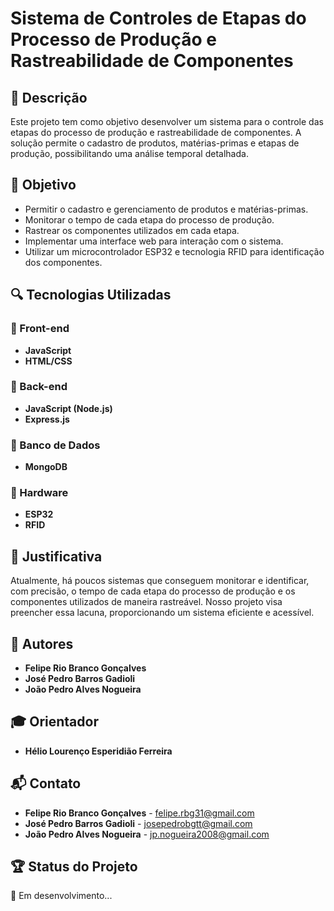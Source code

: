 # Sistema de Controles de Etapas do Processo de Produção e Rastreabilidade de Componentes

## 📌 Descrição
Este projeto tem como objetivo desenvolver um sistema para o controle das etapas do processo de produção e rastreabilidade de componentes. A solução permite o cadastro de produtos, matérias-primas e etapas de produção, possibilitando uma análise temporal detalhada.

## 🎯 Objetivo
- Permitir o cadastro e gerenciamento de produtos e matérias-primas.
- Monitorar o tempo de cada etapa do processo de produção.
- Rastrear os componentes utilizados em cada etapa.
- Implementar uma interface web para interação com o sistema.
- Utilizar um microcontrolador ESP32 e tecnologia RFID para identificação dos componentes.

## 🔍 Tecnologias Utilizadas
### 🔹 Front-end
- **JavaScript**
- **HTML/CSS**

### 🔹 Back-end
- **JavaScript (Node.js)**
- **Express.js**

### 🔹 Banco de Dados
- **MongoDB**

### 🔹 Hardware
- **ESP32**
- **RFID**

## 📖 Justificativa
Atualmente, há poucos sistemas que conseguem monitorar e identificar, com precisão, o tempo de cada etapa do processo de produção e os componentes utilizados de maneira rastreável. Nosso projeto visa preencher essa lacuna, proporcionando um sistema eficiente e acessível.

## 👥 Autores
- **Felipe Rio Branco Gonçalves**
- **José Pedro Barros Gadioli**
- **João Pedro Alves Nogueira**

## 🎓 Orientador
- **Hélio Lourenço Esperidião Ferreira**

## 📬 Contato
- **Felipe Rio Branco Gonçalves** - [felipe.rbg31@gmail.com](mailto:felipe.rbg31@gmail.com)
- **José Pedro Barros Gadioli** - [josepedrobgtt@gmail.com](mailto:josepedrobgtt@gmail.com)
- **João Pedro Alves Nogueira** - [jp.nogueira2008@gmail.com](mailto:jp.nogueira2008@gmail.com)

## 🏆 Status do Projeto
🚧 Em desenvolvimento...